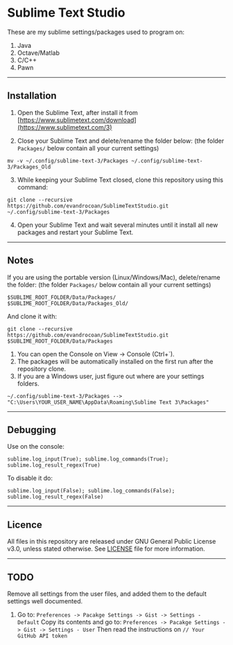 # Sublime Text Studio

These are my sublime settings/packages used to program on:

1. Java
2. Octave/Matlab
3. C/C++
4. Pawn



___
## Installation

1) Open the Sublime Text, after install it from [https://www.sublimetext.com/download](https://www.sublimetext.com/3)

2) Close your Sublime Text and delete/rename the folder below: (the folder `Packages/` below contain all your current settings)
```
mv -v ~/.config/sublime-text-3/Packages ~/.config/sublime-text-3/Packages_Old
```

3) While keeping your Sublime Text closed, clone this repository using this command:
```
git clone --recursive https://github.com/evandrocoan/SublimeTextStudio.git ~/.config/sublime-text-3/Packages
```

4) Open your Sublime Text and wait several minutes until it install all new packages and restart your Sublime Text.



___
## Notes

If you are using the portable version (Linux/Windows/Mac), delete/rename the folder: (the folder `Packages/` below contain all your current settings)
```
$SUBLIME_ROOT_FOLDER/Data/Packages/ $SUBLIME_ROOT_FOLDER/Data/Packages_Old/
```
And clone it with:
```
git clone --recursive https://github.com/evandrocoan/SublimeTextStudio.git $SUBLIME_ROOT_FOLDER/Data/Packages
```

1. You can open the Console on View -> Console (Ctrl+`).
1. The packages will be automatically installed on the first run after the repository clone.
1. If you are a Windows user, just figure out where are your settings folders.

```
~/.config/sublime-text-3/Packages --> "C:\Users\YOUR_USER_NAME\AppData\Roaming\Sublime Text 3\Packages"
```



___
## Debugging

Use on the console:
```
sublime.log_input(True); sublime.log_commands(True); sublime.log_result_regex(True)
```
To disable it do:
```
sublime.log_input(False); sublime.log_commands(False); sublime.log_result_regex(False)
```



___
## Licence
All files in this repository are released under GNU General Public License v3.0, unless stated otherwise.
See [LICENSE](https://www.gnu.org/licenses/gpl-3.0.en.html) file for more information.



___
## TODO
Remove all settings from the user files, and added them to the default settings well documented.


1. Go to: `Preferences -> Pacakge Settings -> Gist -> Settings - Default`
  Copy its contents and go to: `Preferences -> Pacakge Settings -> Gist -> Settings - User`
  Then read the instructions on `// Your GitHub API token`






